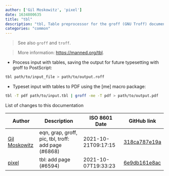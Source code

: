 ```yaml
---
author: ['Gil Moskowitz', 'pixel']
date: 1634800635
title: "tbl"
description: "tbl, Table preprocessor for the groff (GNU Troff) document formatting system."
categories: "common"
---
```

> See also `groff` and `troff`.

> More information: <https://manned.org/tbl>.

- Process input with tables, saving the output for future typesetting with groff to PostScript:

```bash
tbl path/to/input_file > path/to/output.roff
```

- Typeset input with tables to PDF using the [me] macro package:

```bash
tbl -T pdf path/to/input.tbl | groff -me -T pdf > path/to/output.pdf
```
List of changes to this documentation


Author | Description | ISO 8601 Date | GitHub link
------|-----|-----|-----
[Gil Moskowitz](mailto:gmoskowitz@xtuple.com) | eqn, grap, groff, pic, tbl, troff: add page (#6868) | 2021-10-21T09:17:15 | [318ca787e19a](https://github.com/tldr-pages/tldr/commit/318ca787e19a1aecc4526eae280a87292f38d654)
[pixel](mailto:chrissx@chrissx.de) | tbl: add page (#6594) | 2021-10-07T19:33:23 | [6e9db161e8ac](https://github.com/tldr-pages/tldr/commit/6e9db161e8acd17b059f4d17137892884a557ef0)

